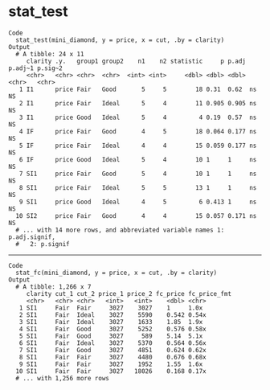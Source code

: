 # stat_test

    Code
      stat_test(mini_diamond, y = price, x = cut, .by = clarity)
    Output
      # A tibble: 24 x 11
         clarity .y.   group1 group2    n1    n2 statistic     p p.adj p.adj~1 p.sig~2
         <chr>   <chr> <chr>  <chr>  <int> <int>     <dbl> <dbl> <dbl> <chr>   <chr>  
       1 I1      price Fair   Good       5     5        18 0.31  0.62  ns      NS     
       2 I1      price Fair   Ideal      5     4        11 0.905 0.905 ns      NS     
       3 I1      price Good   Ideal      5     4         4 0.19  0.57  ns      NS     
       4 IF      price Fair   Good       4     5        18 0.064 0.177 ns      NS     
       5 IF      price Fair   Ideal      4     4        15 0.059 0.177 ns      NS     
       6 IF      price Good   Ideal      5     4        10 1     1     ns      NS     
       7 SI1     price Fair   Good       5     4        10 1     1     ns      NS     
       8 SI1     price Fair   Ideal      5     5        13 1     1     ns      NS     
       9 SI1     price Good   Ideal      4     5         6 0.413 1     ns      NS     
      10 SI2     price Fair   Good       4     4        15 0.057 0.171 ns      NS     
      # ... with 14 more rows, and abbreviated variable names 1: p.adj.signif,
      #   2: p.signif

---

    Code
      stat_fc(mini_diamond, y = price, x = cut, .by = clarity)
    Output
      # A tibble: 1,266 x 7
         clarity cut_1 cut_2 price_1 price_2 fc_price fc_price_fmt
         <chr>   <chr> <chr>   <int>   <int>    <dbl> <chr>       
       1 SI1     Fair  Fair     3027    3027    1     1.0x        
       2 SI1     Fair  Ideal    3027    5590    0.542 0.54x       
       3 SI1     Fair  Ideal    3027    1633    1.85  1.9x        
       4 SI1     Fair  Good     3027    5252    0.576 0.58x       
       5 SI1     Fair  Good     3027     589    5.14  5.1x        
       6 SI1     Fair  Ideal    3027    5370    0.564 0.56x       
       7 SI1     Fair  Good     3027    4851    0.624 0.62x       
       8 SI1     Fair  Fair     3027    4480    0.676 0.68x       
       9 SI1     Fair  Fair     3027    1952    1.55  1.6x        
      10 SI1     Fair  Fair     3027   18026    0.168 0.17x       
      # ... with 1,256 more rows

